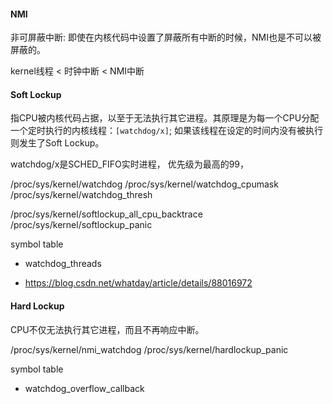 


#### NMI

非可屏蔽中断: 即使在内核代码中设置了屏蔽所有中断的时候，NMI也是不可以被屏蔽的。

kernel线程 < 时钟中断 < NMI中断

#### Soft Lockup

指CPU被内核代码占据，以至于无法执行其它进程。其原理是为每一个CPU分配一个定时执行的内核线程：`[watchdog/x]`;
如果该线程在设定的时间内没有被执行则发生了Soft Lockup。

watchdog/x是SCHED_FIFO实时进程， 优先级为最高的99， 


/proc/sys/kernel/watchdog
/proc/sys/kernel/watchdog_cpumask
/proc/sys/kernel/watchdog_thresh

/proc/sys/kernel/softlockup_all_cpu_backtrace
/proc/sys/kernel/softlockup_panic

symbol table

* watchdog_threads







* <https://blog.csdn.net/whatday/article/details/88016972>


#### Hard Lockup

CPU不仅无法执行其它进程，而且不再响应中断。

/proc/sys/kernel/nmi_watchdog
/proc/sys/kernel/hardlockup_panic


symbol table

* watchdog_overflow_callback